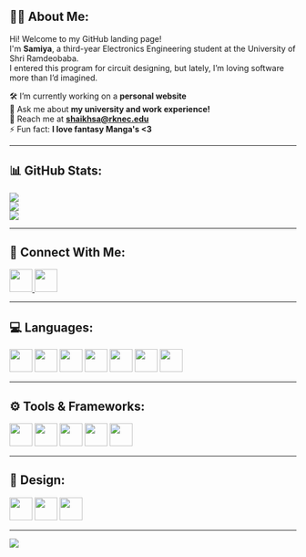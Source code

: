 ## 🐱‍💻 About Me:

Hi! Welcome to my GitHub landing page!  
I'm **Samiya**, a third-year Electronics Engineering student at the University of Shri Ramdeobaba.  
I entered this program for circuit designing, but lately, I’m loving software more than I’d imagined.

🛠️ I’m currently working on a **personal website**  
💬 Ask me about **my university and work experience!**  
📧 Reach me at **[shaikhsa@rknec.edu](mailto:shaikhsa@rknec.edu)**  
⚡ Fun fact: **I love fantasy Manga's <3**

---

## 📊 GitHub Stats:

![](https://github-readme-stats.vercel.app/api?username=cherrycatzap&theme=dark&hide_border=true&include_all_commits=true&count_private=true)  
![](https://nirzak-streak-stats.vercel.app/?user=cherrycatzap&theme=dark&hide_border=true)  
![](https://github-readme-stats.vercel.app/api/top-langs/?username=cherrycatzap&theme=dark&hide_border=true&layout=compact&langs_count=8)

---

## 🔗 Connect With Me:

<p align="left">
  <a href="https://www.linkedin.com/in/samiya-shaikh" target="_blank">
    <img src="https://cdn.jsdelivr.net/gh/devicons/devicon/icons/linkedin/linkedin-original.svg" width="40" height="40"/>
  </a>
  <a href="https://leetcode.com/u/saaami/" target="_blank">
    <img src="https://upload.wikimedia.org/wikipedia/commons/1/19/LeetCode_logo_black.png" width="40" height="40"/>
  </a>
</p>

---

## 💻 Languages:

<p align="left">
  <img src="https://cdn.jsdelivr.net/gh/devicons/devicon/icons/c/c-original.svg" width="40" height="40"/>
  <img src="https://cdn.jsdelivr.net/gh/devicons/devicon/icons/cplusplus/cplusplus-original.svg" width="40" height="40"/>
  <img src="https://cdn.jsdelivr.net/gh/devicons/devicon/icons/python/python-original.svg" width="40" height="40"/>
  <img src="https://cdn.jsdelivr.net/gh/devicons/devicon/icons/javascript/javascript-original.svg" width="40" height="40"/>
  <img src="https://cdn.jsdelivr.net/gh/devicons/devicon/icons/html5/html5-original.svg" width="40" height="40"/>
  <img src="https://cdn.jsdelivr.net/gh/devicons/devicon/icons/css3/css3-original.svg" width="40" height="40"/>
  <img src="https://upload.wikimedia.org/wikipedia/commons/2/21/Matlab_Logo.png" width="40" height="40"/>
</p>

---

## ⚙️ Tools & Frameworks:

<p align="left">
  <img src="https://cdn.jsdelivr.net/gh/devicons/devicon/icons/arduino/arduino-original.svg" width="40" height="40"/>
  <img src="https://cdn.jsdelivr.net/gh/devicons/devicon/icons/react/react-original.svg" width="40" height="40"/>
  <img src="https://cdn.jsdelivr.net/gh/devicons/devicon/icons/nodejs/nodejs-original.svg" width="40" height="40"/>
  <img src="https://upload.wikimedia.org/wikipedia/commons/3/32/OpenCV_Logo_with_text_svg_version.svg" width="40" height="40"/>
  <img src="https://cdn.jsdelivr.net/gh/devicons/devicon/icons/amazonwebservices/amazonwebservices-original.svg" width="40" height="40"/>
</p>

---

## 🎨 Design:

<p align="left">
  <img src="https://cdn.jsdelivr.net/gh/devicons/devicon/icons/canva/canva-original.svg" width="40" height="40"/>
  <img src="https://cdn.jsdelivr.net/gh/devicons/devicon/icons/figma/figma-original.svg" width="40" height="40"/>
  <img src="https://cdn.jsdelivr.net/gh/devicons/devicon/icons/photoshop/photoshop-plain.svg" width="40" height="40"/>
</p>

---

[![](https://visitcount.itsvg.in/api?id=cherrycatzap&icon=0&color=0)](https://visitcount.itsvg.in)

<!-- Structured by Herald, loyal to Master Samiya -->
